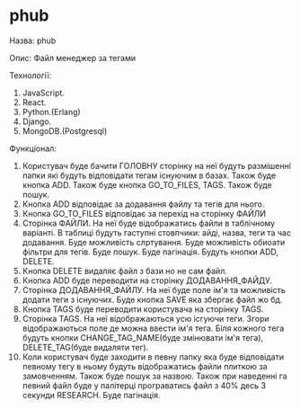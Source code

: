 # phub

Назва: phub

Опис: Файл менеджер за тегами

Технології:
1. JavaScript.
2. React.
3. Python.(Erlang)
4. Django.
5. MongoDB.(Postgresql)

Функціонал:
1. Користувач буде бачити ГОЛОВНУ сторінку на неї будуть размішенні папки які будуть відповідати тегам існуючим в базах. Також буде кнопка ADD. Також буде кнопка GO_TO_FILES, TAGS. Також буде пошук.
2. Кнопка ADD відповідає за додавання файлу та тегів для нього.
3. Кнопка GO_TO_FILES відповідає за перехід на сторінку ФАЙЛИ
4. Сторінка ФАЙЛИ. На неї буде відображатись файли в таблічному варіанті. В таблиці будуть гаступні стовпчики: айді, назва, теги та час додавання. Буде можливість слртування. Буде можливість обиоати фільтри для тегів.
Буде пошук. Буде пагінація.
Будуть кнопки ADD, DELETE.
5. Кнопка DELETE видаляє файл з бази но не сам файл.
6. Кнопка ADD буде переводити на сторінку ДОДАВАННЯ_ФАЙДУ.
7. Сторінка ДОДАВАННЯ_ФАЙЛУ. На неї буде поле ім'я та можливість додати теги з існуючих. Буде кнопка SAVE яка збергає файл жо бд.
8. Кнопка TAGS буде переводити користувача на сторінку TAGS.
9. Сторінка TAGS. На неї відображаються усю ісгуючи теги. Згори відображаються поле де можна ввести ім'я тега. Біля кожного тега будуть кнопки CHANGE_TAG_NAME(буде змінювати ім'я тега), DELETE_TAG(буде видаляти тег). 
10. Коли користувач буде заходити в певну папку яка буде відповідати певному тегу в ньому будуть відображатись файли плиткою за замовченням. Також буде пошук за назвою.
Також при наведенні га певний файл буде у палітерці програватись файл з 40% десь 3 секунди RESEARCH.
Буде пагінація.
